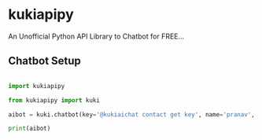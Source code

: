 # kukiapipy
An Unofficial Python API Library to Chatbot for FREE...

## Chatbot Setup 

```py

import kukiapipy

from kukiapipy import kuki

aibot = kuki.chatbot(key='@kukiaichat contact get key', name='pranav', owner='moezilla', msg='hi')

print(aibot)

```


